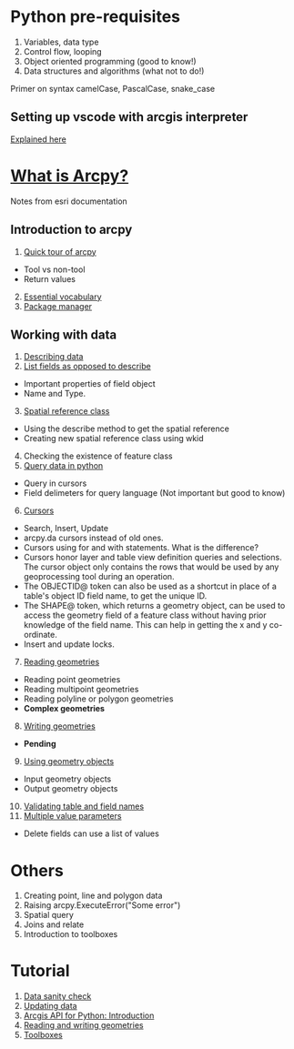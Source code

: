 # Python pre-requisites
1. Variables, data type
2. Control flow, looping
3. Object oriented programming (good to know!)
4. Data structures and algorithms (what not to do!)

Primer on syntax
camelCase, PascalCase, snake_case

## Setting up vscode with arcgis interpreter
[Explained here](https://resources.esri.ca/getting-technical/how-to-configure-visual-studio-code-with-arcgis-pro-s-python-environment)

# [What is Arcpy?](https://pro.arcgis.com/en/pro-app/latest/arcpy/get-started/what-is-arcpy-.htm)
Notes from esri documentation

## Introduction to arcpy
1. [Quick tour of arcpy](https://pro.arcgis.com/en/pro-app/latest/arcpy/get-started/a-quick-tour-of-arcpy.htm)
- Tool vs non-tool
- Return values
2. [Essential vocabulary](https://pro.arcgis.com/en/pro-app/latest/arcpy/get-started/essential-arcpy-vocabulary.htm)
3. [Package manager](https://pro.arcgis.com/en/pro-app/latest/arcpy/get-started/what-is-conda.htm)

## Working with data
1. [Describing data](https://pro.arcgis.com/en/pro-app/latest/arcpy/get-started/describing-data.htm)
2. [List fields as opposed to describe](https://pro.arcgis.com/en/pro-app/latest/arcpy/get-started/fields-and-indexes.htm)
- Important properties of field object
- Name and Type.
3. [Spatial reference class](https://pro.arcgis.com/en/pro-app/latest/arcpy/get-started/the-spatial-reference-object.htm)
- Using the describe method to get the spatial reference
- Creating new spatial reference class using wkid
4. Checking the existence of feature class
5. [Query data in python](https://pro.arcgis.com/en/pro-app/latest/arcpy/get-started/specifying-a-query.htm)
- Query in cursors
- Field delimeters for query language (Not important but good to know)
6. [Cursors](https://pro.arcgis.com/en/pro-app/latest/arcpy/get-started/data-access-using-cursors.htm)
- Search, Insert, Update
- arcpy.da cursors instead of old ones.
- Cursors using for and with statements. What is the difference?
- Cursors honor layer and table view definition queries and selections. The cursor object only contains the rows that would be used by any geoprocessing tool during an operation.
- The OBJECTID@ token can also be used as a shortcut in place of a table's object ID field name, to get the unique ID.
- The SHAPE@ token, which returns a geometry object, can be used to access the geometry field of a feature class without having prior knowledge of the field name. This can help in getting the x and y co-ordinate.
- Insert and update locks.
7. [Reading geometries](https://pro.arcgis.com/en/pro-app/latest/arcpy/get-started/reading-geometries.htm)
- Reading point geometries
- Reading multipoint geometries
- Reading polyline or polygon geometries
- **Complex geometries**
8. [Writing geometries](https://pro.arcgis.com/en/pro-app/latest/arcpy/get-started/working-with-numpy-in-arcgis.htm)
- **Pending**
9. [Using geometry objects](https://pro.arcgis.com/en/pro-app/latest/arcpy/get-started/using-geometry-objects-with-geoprocessing-tools.htm)
- Input geometry objects
- Output geometry objects
10. [Validating table and field names](https://pro.arcgis.com/en/pro-app/latest/arcpy/get-started/working-with-geodatabases.htm)
11. [Multiple value parameters](https://pro.arcgis.com/en/pro-app/latest/arcpy/get-started/working-with-multivalue-inputs.htm)
- Delete fields can use a list of values

# Others
1. Creating point, line and polygon data
2. Raising arcpy.ExecuteError("Some error")
3. Spatial query
4. Joins and relate
5. Introduction to toolboxes

# Tutorial
1. [Data sanity check](https://github.com/NomitRwt/Arc-data-management/tree/main/Curriculum/Tutorial%201)
2. [Updating data](https://github.com/NomitRwt/Arc-data-management/tree/main/Curriculum/Tutorial%202)
3. [Arcgis API for Python: Introduction](https://github.com/NomitRwt/Arc-data-management/tree/main/Curriculum/Training%203)
4. [Reading and writing geometries](https://github.com/NomitRwt/Arc-data-management/tree/main/Curriculum/Tutorial%204)
5. [Toolboxes](link)
